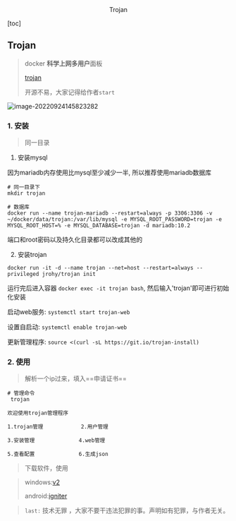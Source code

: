 <center>Trojan</center>



[toc]



## Trojan

>  docker **科学上网多用户**面板
>
>  [trojan](https://github.com/Jrohy/trojan)
>
>  开源不易，大家记得给作者`start`

![image-20220924145823282](https://lypro.gggggu.com/i/2022/09/24/632eaa90b2409.png)



### 1. 安装

> 同一目录

1. 安装mysql

因为mariadb内存使用比mysql至少减少一半, 所以推荐使用mariadb数据库

```shell
# 同一目录下
mkdir trojan

# 数据库
docker run --name trojan-mariadb --restart=always -p 3306:3306 -v ~/docker/data/trojan:/var/lib/mysql -e MYSQL_ROOT_PASSWORD=trojan -e MYSQL_ROOT_HOST=% -e MYSQL_DATABASE=trojan -d mariadb:10.2
```

端口和root密码以及持久化目录都可以改成其他的

2. 安装trojan

```shell
docker run -it -d --name trojan --net=host --restart=always --privileged jrohy/trojan init
```

运行完后进入容器 `docker exec -it trojan bash`, 然后输入'trojan'即可进行初始化安装

启动web服务: `systemctl start trojan-web`

设置自启动: `systemctl enable trojan-web`

更新管理程序: `source <(curl -sL https://git.io/trojan-install)`



### 2. 使用

> 解析一个ip过来，填入==申请证书==

```shell
# 管理命令 
 trojan 

欢迎使用trojan管理程序

1.trojan管理            2.用户管理           

3.安装管理              4.web管理          

5.查看配置              6.生成json  
```

> 下载软件，使用

> windows:[v2](https://westworldss.com/portal/page/trojan?client=ios%3Cbr%20/%3E)
>
> android:[igniter](https://ssr.tools/1301)





> `last:` 技术无罪 ，大家不要干违法犯罪的事。声明如有犯罪，与作者无关。

